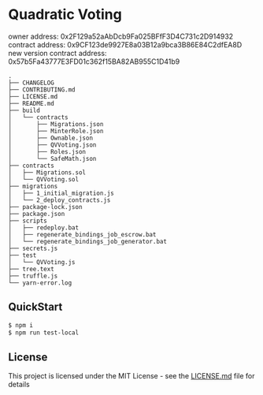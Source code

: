 # Quadratic Voting
owner address: 0x2F129a52aAbDcb9Fa025BFfF3D4C731c2D914932
contract address: 0x9CF123de9927E8a03B12a9bca3B86E84C2dfEA8D
new version contract address: 0x57b5Fa43777E3FD01c362f15BA82AB955C1D41b9

```
.
├── CHANGELOG
├── CONTRIBUTING.md
├── LICENSE.md
├── README.md
├── build
│   └── contracts
│       ├── Migrations.json
│       ├── MinterRole.json
│       ├── Ownable.json
│       ├── QVVoting.json
│       ├── Roles.json
│       └── SafeMath.json
├── contracts
│   ├── Migrations.sol
│   └── QVVoting.sol
├── migrations
│   ├── 1_initial_migration.js
│   └── 2_deploy_contracts.js
├── package-lock.json
├── package.json
├── scripts
│   ├── redeploy.bat
│   ├── regenerate_bindings_job_escrow.bat
│   └── regenerate_bindings_job_generator.bat
├── secrets.js
├── test
│   └── QVVoting.js
├── tree.text
├── truffle.js
└── yarn-error.log
```

## QuickStart
```bash
$ npm i
$ npm run test-local
```

## License

This project is licensed under the MIT License - see the [LICENSE.md](LICENSE.md) file for details
